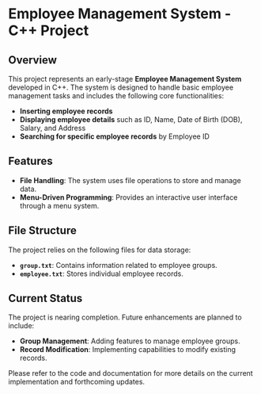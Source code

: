 
# Employee Management System - C++ Project

## Overview

This project represents an early-stage **Employee Management System** developed in C++. The system is designed to handle basic employee management tasks and includes the following core functionalities:

- **Inserting employee records**
- **Displaying employee details** such as ID, Name, Date of Birth (DOB), Salary, and Address
- **Searching for specific employee records** by Employee ID

## Features

- **File Handling**: The system uses file operations to store and manage data.
- **Menu-Driven Programming**: Provides an interactive user interface through a menu system.

## File Structure

The project relies on the following files for data storage:

- **`group.txt`**: Contains information related to employee groups.
- **`employee.txt`**: Stores individual employee records.

## Current Status

The project is nearing completion. Future enhancements are planned to include:

- **Group Management**: Adding features to manage employee groups.
- **Record Modification**: Implementing capabilities to modify existing records.

Please refer to the code and documentation for more details on the current implementation and forthcoming updates.
